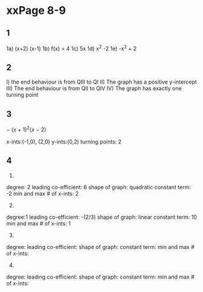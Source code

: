 # xxPage 8-9 
## 1
1a) (x+2) (x-1)
1b) f(x) = 4
1c) 5x
1d) x<sup>2</sup> -2
1e) -x<sup>2</sup> + 2

## 2
I) the end behaviour is from QIII to QI
II) The graph has a positive y-intercept
III) The end behaviour is from QII to QIV
IV) The graph has exactly one turning point

## 3 
− (𝑥 + 1)<sup>2</sup>(𝑥 − 2)

x-ints:(-1,0), (2,0)
y-ints:(0,2)
turning points: 2

## 4

1.
degree: 2
leading co-efficient: 6
shape of graph: quadratic 
constant term: -2
min and max # of x-ints: 2

2.
degree:1
leading co-efficient: -(2/3)
shape of graph: linear
constant term: 10
min and max # of x-ints: 1

3.
degree:
leading co-efficient:
shape of graph:
constant term:
min and max # of x-ints:

4.
degree:
leading co-efficient:
shape of graph:
constant term:
min and max # of x-ints:


